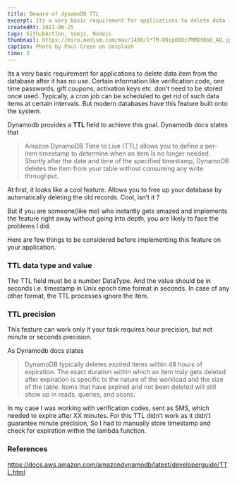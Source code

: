 ```yaml
---
title: Beware of dynamoDB TTL
excerpt: Its a very basic requirement for applications to delete data item from the database after it has no use..
createdAt: 2021-06-25
tags: GithubAction, Vuejs, Nodejs
thumbnail: https://miro.medium.com/max/1400/1*TM-OOipO0Dz7MMDt0bQ_AQ.jpeg
caption: Photo by Paul Green on Unsplash
time: 2
---
```


Its a very basic requirement for applications to delete data item from the database after it has no use. Certain information like verification code, one time passwords, gift coupons, activation keys etc. don’t need to be stored once used. Typically, a cron job can be scheduled to get rid of such data items at certain intervals. But modern databases have this feature built onto the system.

Dynamodb provides a **TTL** field to achieve this goal. Dynamodb docs states that

> Amazon DynamoDB Time to Live (TTL) allows you to define a per-item timestamp to determine when an item is no longer needed. Shortly after the date and time of the specified timestamp, DynamoDB deletes the item from your table without consuming any write throughput.

At first, it looks like a cool feature. Allows you to free up your database by automatically deleting the old records. Cool, isn’t it ?

But if you are someone(like me) who instantly gets amazed and implements the feature right away without going into depth, you are likely to face the problems I did.

Here are few things to be considered before implementing this feature on your application.

### TTL data type and value

The TTL field must be a number DataType. And the value should be in seconds i.e. timestamp in Unix epoch time format in seconds. In case of any other format, the TTL processes ignore the item.

### TTL precision
This feature can work only if your task requires hour precision, but not minute or seconds precision.

As Dynamodb docs states

> DynamoDB typically deletes expired items within 48 hours of expiration. The exact duration within which an item truly gets deleted after expiration is specific to the nature of the workload and the size of the table. Items that have expired and not been deleted will still show up in reads, queries, and scans.

In my case I was working with verification codes, sent as SMS, which needed to expire after XX minutes. For this TTL didn’t work as it didn’t guarantee minute precision, So I had to manually store timestamp and check for expiration within the lambda function.

### References

https://docs.aws.amazon.com/amazondynamodb/latest/developerguide/TTL.html